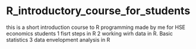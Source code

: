 # R_introductory_course_for_students
this is a short introduction course to R programming made by me for HSE economics students
1 fisrt steps in R
2 working wirh data in R. Basic statistics
3 data envelopment analysis in R

